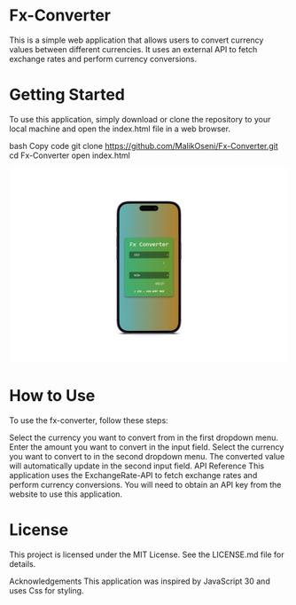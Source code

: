 # Fx-Converter

This is a simple web application that allows users to convert currency values between different currencies. It uses an external API to fetch exchange rates and perform currency conversions.

# Getting Started
To use this application, simply download or clone the repository to your local machine and open the index.html file in a web browser.

bash
Copy code
git clone https://github.com/MalikOseni/Fx-Converter.git
cd Fx-Converter
open index.html

![fx converter markup](smartmockups_lgpd5y26.jpg)

# How to Use
To use the fx-converter, follow these steps:

Select the currency you want to convert from in the first dropdown menu.
Enter the amount you want to convert in the input field.
Select the currency you want to convert to in the second dropdown menu.
The converted value will automatically update in the second input field.
API Reference
This application uses the ExchangeRate-API to fetch exchange rates and perform currency conversions. You will need to obtain an API key from the website to use this application.

# License
This project is licensed under the MIT License. See the LICENSE.md file for details.

Acknowledgements
This application was inspired by JavaScript 30 and uses Css for styling.




